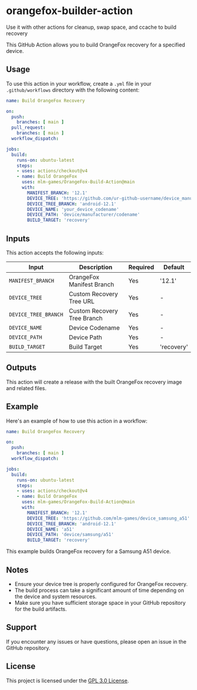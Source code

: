 # orangefox-builder-action
Use it with other actions for cleanup, swap space, and ccache to build recovery

This GitHub Action allows you to build OrangeFox recovery for a specified device.

## Usage

To use this action in your workflow, create a `.yml` file in your `.github/workflows` directory with the following content:

```yaml
name: Build OrangeFox Recovery

on:
  push:
    branches: [ main ]
  pull_request:
    branches: [ main ]
  workflow_dispatch:

jobs:
  build:
    runs-on: ubuntu-latest
    steps:
    - uses: actions/checkout@v4
    - name: Build OrangeFox
      uses: mlm-games/OrangeFox-Build-Action@main
      with:
        MANIFEST_BRANCH: '12.1'
        DEVICE_TREE: 'https://github.com/ur-github-username/device_manufacturer_codename'
        DEVICE_TREE_BRANCH: 'android-12.1'
        DEVICE_NAME: 'your_device_codename'
        DEVICE_PATH: 'device/manufacturer/codename'
        BUILD_TARGET: 'recovery'
```

## Inputs

This action accepts the following inputs:

| Input | Description | Required | Default |
|-------|-------------|----------|---------|
| `MANIFEST_BRANCH` | OrangeFox Manifest Branch | Yes | '12.1' |
| `DEVICE_TREE` | Custom Recovery Tree URL | Yes | - |
| `DEVICE_TREE_BRANCH` | Custom Recovery Tree Branch | Yes | - |
| `DEVICE_NAME` | Device Codename | Yes | - |
| `DEVICE_PATH` | Device Path | Yes | - |
| `BUILD_TARGET` | Build Target | Yes | 'recovery' |

## Outputs

This action will create a release with the built OrangeFox recovery image and related files.

## Example

Here's an example of how to use this action in a workflow:

```yaml
name: Build OrangeFox Recovery

on:
  push:
    branches: [ main ]
  workflow_dispatch:

jobs:
  build:
    runs-on: ubuntu-latest
    steps:
    - uses: actions/checkout@v4
    - name: Build OrangeFox
      uses: mlm-games/OrangeFox-Build-Action@main
      with:
        MANIFEST_BRANCH: '12.1'
        DEVICE_TREE: 'https://github.com/mlm-games/device_samsung_a51'
        DEVICE_TREE_BRANCH: 'android-12.1'
        DEVICE_NAME: 'a51'
        DEVICE_PATH: 'device/samsung/a51'
        BUILD_TARGET: 'recovery'
```

This example builds OrangeFox recovery for a Samsung A51 device.

## Notes

- Ensure your device tree is properly configured for OrangeFox recovery.
- The build process can take a significant amount of time depending on the device and system resources.
- Make sure you have sufficient storage space in your GitHub repository for the build artifacts.

## Support

If you encounter any issues or have questions, please open an issue in the GitHub repository.

## License

This project is licensed under the [GPL 3.0 License](LICENSE).
